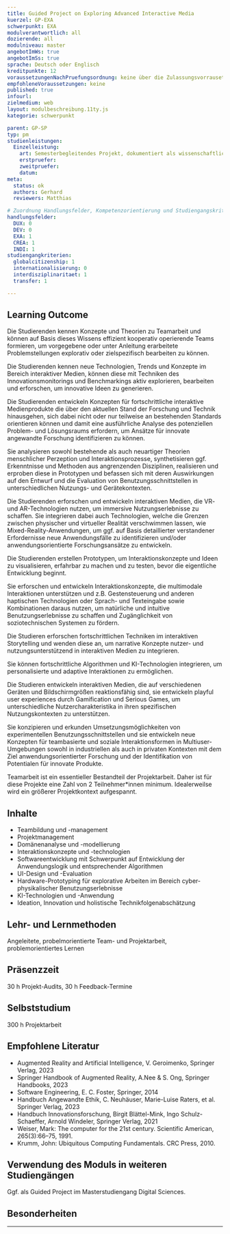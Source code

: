```yaml
---
title: Guided Project on Exploring Advanced Interactive Media
kuerzel: GP-EXA
schwerpunkt: EXA
modulverantwortlich: all
dozierende: all
modulniveau: master
angebotImWs: true
angebotImSs: true
sprache: Deutsch oder Englisch
kreditpunkte: 12
voraussetzungenNachPruefungsordnung: keine über die Zulassungsvorrausetzungen zum Studium hinausgehenden
empfohleneVoraussetzungen: keine
published: true
infourl: 
zielmedium: web
layout: modulbeschreibung.11ty.js
kategorie: schwerpunkt

parent: GP-SP
typ: pm
studienleistungen:
  Einzelleistung:
    art: Semesterbegleitendes Projekt, dokumentiert als wissenschaftliches Papier / Präsentation
    erstpruefer: 
    zweitpruefer: 
    datum:
meta:
  status: ok
  authors: Gerhard
  reviewers: Matthias

# Zuordnung Handlungsfelder, Kompetenzorientierung und Studiengangskriterien für Modulmatrix
handlungsfelder:
  DUX: 0
  DEV: 0
  EXA: 1
  CREA: 1
  INDI: 1
studiengangkriterien:
  globalcitizenship: 1
  internationalisierung: 0
  interdisziplinaritaet: 1
  transfer: 1

---
```


## Learning Outcome

Die Studierenden kennen Konzepte und Theorien zu Teamarbeit und können auf Basis dieses Wissens effizient kooperativ operierende Teams formieren, um vorgegebene oder unter Anleitung erarbeitete Problemstellungen explorativ oder zielspezifisch bearbeiten zu können.

Die Studierenden kennen neue Technologien, Trends und Konzepte im Bereich interaktiver Medien, können diese mit Techniken des Innovationsmonitorings und Benchmarkings aktiv explorieren, bearbeiten und erforschen, um innovative Ideen zu generieren. 

Die Studierenden entwickeln Konzepten für fortschrittliche interaktive Medienprodukte die über den aktuellen Stand der Forschung und Technik hinausgehen, sich dabei nicht oder nur teilweise an bestehenden Standards orientieren können und damit eine ausführliche Analyse des potenziellen Problem- und Lösungsraums erfordern, um Ansätze für innovate angewandte Forschung identifizieren zu können.

Sie analysieren sowohl bestehende als auch neuartiger Theorien menschlicher Perzeption und Interaktionsprozesse, synthetisieren ggf. Erkenntnisse und Methoden aus angrenzenden Disziplinen, realisieren und erproben diese in Prototypen und befassen sich mit deren Auswirkungen auf den Entwurf und die Evaluation von Benutzungsschnittstellen in unterschiedlichen Nutzungs- und Gerätekontexten.

Die Studierenden erforschen und entwickeln interaktiven Medien, die VR- und AR-Technologien nutzen, um immersive Nutzungserlebnisse zu schaffen. Sie integrieren dabei auch Technologien, welche die Grenzen zwischen physischer und virtueller Realität verschwimmen lassen, wie Mixed-Reality-Anwendungen, um ggf. auf Basis detaillierter verstandener Erfordernisse neue Anwendungsfälle zu identifizieren und/oder anwendungsorientierte Forschungsansätze zu entwickeln.

Die Studierenden erstellen Prototypen, um Interaktionskonzepte und Ideen zu visualisieren, erfahrbar zu machen und zu testen, bevor die eigentliche Entwicklung beginnt.

Sie erforschen und entwickeln Interaktionskonzepte, die multimodale Interaktionen unterstützen und z.B. Gestensteuerung und anderen haptischen Technologien oder Sprach- und Texteingabe sowie Kombinationen daraus nutzen, um natürliche und intuitive Benutzungserlebnisse zu schaffen und Zugänglichkeit von soziotechnischen Systemen zu fördern.

Die Studieren erforschen fortschrittlichen Techniken im interaktiven Storytelling und wenden diese an, um narrative Konzepte nutzer- und nutzungsunterstützend in interaktiven Medien zu integrieren.

Sie können fortschrittliche Algorithmen und KI-Technologien integrieren, um personalisierte und adaptive Interaktionen zu ermöglichen.

Die Studieren entwickeln interaktiven Medien, die auf verschiedenen Geräten und Bildschirmgrößen reaktionsfähig sind,
sie entwickeln playful user experiences durch Gamification und Serious Games, um unterschiedliche Nutzercharakteristika in ihren spezifischen Nutzungskontexten zu unterstützen.

Sie konzipieren und erkunden Umsetzungsmöglichkeiten von experimentellen Benutzungsschnittstellen und sie
entwickeln neue Konzepten für teambasierte und soziale Interaktionsformen in Multiuser-Umgebungen sowohl in industriellen als auch in privaten Kontexten mit dem Ziel anwendungsorientierter Forschung und der Identifikation von Potentialen für innovate Produkte.

Teamarbeit ist ein essentieller Bestandteil der Projektarbeit. Daher ist für diese Projekte eine Zahl von 2 Teilnehmer\*innen minimum. Idealerweilse wird ein größerer Projektkontext aufgespannt.

## Inhalte

* Teambildung und -management
* Projektmanagement
* Domänenanalyse und -modellierung
* Interaktionskonzepte und -technologien
* Softwareentwicklung mit Schwerpunkt auf Entwicklung der Anwendungslogik und entsprechender Algorithmen
* UI-Design und -Evaluation
* Hardware-Prototyping für explorative Arbeiten im Bereich cyber-physikalischer Benutzungserlebnisse
* KI-Technologien und -Anwendung
* Ideation, Innovation und holistische Technikfolgenabschätzung

## Lehr- und Lernmethoden
Angeleitete, probelmorientierte Team- und Projektarbeit, problemorientiertes Lernen

## Präsenzzeit
30 h Projekt-Audits, 30 h Feedback-Termine

## Selbststudium
300 h Projektarbeit

## Empfohlene Literatur

* Augmented Reality and Artificial Intelligence, V. Geroimenko, Springer Verlag, 2023
* Springer Handbook of Augmented Reality, A.Nee & S. Ong, Springer Handbooks, 2023
* Software Engineering, E. C. Foster, Springer, 2014
* Handbuch Angewandte Ethik, C. Neuhäuser, Marie-Luise Raters, et al. Springer Verlag, 2023
* Handbuch Innovationsforschung, Birgit Blättel-Mink, Ingo Schulz-Schaeffer, Arnold Windeler, Springer Verlag, 2021
* Weiser, Mark: The computer for the 21st century. Scientific American, 265(3):66–75, 1991.
* Krumm, John: Ubiquitous Computing Fundamentals. CRC Press, 2010.


## Verwendung des Moduls in weiteren Studiengängen
Ggf. als Guided Project im Masterstudiengang Digital Sciences.

## Besonderheiten

---
